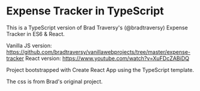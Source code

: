 # Expense Tracker in TypeScript

This is a TypeScript version of Brad Traversy's (@bradtraversy) Expense Tracker in ES6 & React.

Vanilla JS version: https://github.com/bradtraversy/vanillawebprojects/tree/master/expense-tracker
React version: https://www.youtube.com/watch?v=XuFDcZABiDQ

Project bootstrapped with Create React App using the TypeScript template.

The css is from Brad's original project.
